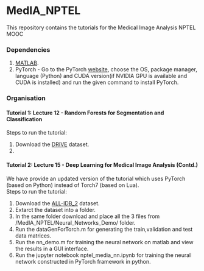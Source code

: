 # MedIA_NPTEL
This repository contains the tutorials for the Medical Image Analysis NPTEL MOOC

### Dependencies
1. [MATLAB](https://in.mathworks.com/products/matlab.html).
2. PyTorch - Go to the PyTorch [website](http://pytorch.org/), choose the OS, package manager, language (Python) and CUDA version(if NVIDIA GPU is available and CUDA is installed) and run the given command to install PyTorch.

### Organisation
#### Tutorial 1: Lecture 12 - Random Forests for Segmentation and Classification  
   Steps to run the tutorial:  
   1. Download the [DRIVE](https://drive.grand-challenge.org/) dataset.
   2. 
#### Tutorial 2: Lecture 15 - Deep Learning for Medical Image Analysis (Contd.)
   We have provide an updated version of the tutorial which uses PyTorch (based on Python) instead of Torch7 (based on Lua).  
   Steps to run the tutorial:  
   1. Download the [ALL-IDB_2](https://homes.di.unimi.it/scotti/all/) dataset.
   2. Extarct the dataset into a folder.
   3. In the same folder download and place all the 3 files from /MedIA_NPTEL/Neural_Networks_Demo/ folder.
   4. Run the dataGenForTorch.m for generating the train,validation and test data matrices.
   5. Run the nn_demo.m for training the neural network on matlab and view the results in a GUI interface.
   6. Run the jupyter notebook nptel_media_nn.ipynb for training the neural network constructed in PyTorch framework in python.

